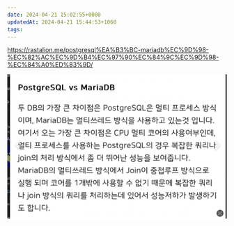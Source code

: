 ```yaml
---
date: 2024-04-21 15:02:55+0000
updatedAt: 2024-04-21 15:44:53+1060
tags: 
---
```

https://rastalion.me/postgresql%EA%B3%BC-mariadb%EC%9D%98-%EC%82%AC%EC%9D%B4%EC%97%90%EC%84%9C%EC%9D%98-%EC%84%A0%ED%83%9D/

![Pasted image 20230924231237](real-resource-image/Pasted%20image%2020230924231237.png)